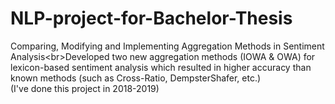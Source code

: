 # NLP-project-for-Bachelor-Thesis
Comparing, Modifying and Implementing Aggregation Methods in Sentiment Analysis&lt;br>Developed two new aggregation methods (IOWA &amp; OWA) for lexicon-based sentiment analysis which resulted in higher accuracy than known methods (such as Cross-Ratio, DempsterShafer, etc.)
<br>(I've done this project in 2018-2019)
